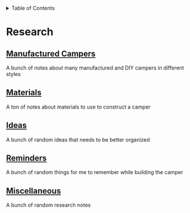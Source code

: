 <!-- START doctoc generated TOC please keep comment here to allow auto update -->
<!-- DON'T EDIT THIS SECTION, INSTEAD RE-RUN doctoc TO UPDATE -->
<details>
<summary>Table of Contents</summary>

- [Research](#research)
  - [Manufactured Campers](#manufactured-campers)
  - [Materials](#materials)
  - [Ideas](#ideas)
  - [Reminders](#reminders)
  - [Miscellaneous](#miscellaneous)

</details>
<!-- END doctoc generated TOC please keep comment here to allow auto update -->

# Research

## [Manufactured Campers](./Manufactured%20Campers.md)
A bunch of notes about many manufactured and DIY campers in different styles

## [Materials](./Materials.md)
A ton of notes about materials to use to construct a camper

## [Ideas](./Ideas.md)
A bunch of random ideas that needs to be better organized

## [Reminders](./Reminders.md)
A bunch of random things for me to remember while building the camper

## [Miscellaneous](./Miscellaneous.md)
A bunch of random research notes

